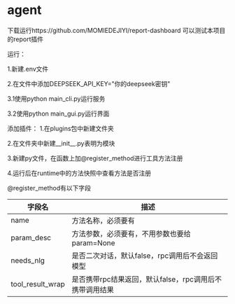 # agent

下载运行https://github.com/MOMIEDEJIYI/report-dashboard
可以测试本项目的report插件

运行：

1.新建.env文件

2.在文件中添加DEEPSEEK_API_KEY="你的deepseek密钥"

3.1使用python main_cli.py运行服务

3.2使用python main_gui.py运行界面



添加插件：
1.在plugins包中新建文件夹

2.在文件夹中新建__init__.py表明为模块

3.新建py文件，在函数上加@register_method进行工具方法注册

4.运行后在runtime中的方法快照中查看方法是否注册



@register_method有以下字段

| 字段名           | 描述                                                    |
| ---------------- | ------------------------------------------------------- |
| name             | 方法名称，必须要有                                      |
| param_desc       | 方法参数，必须要有，不用参数也要给param=None            |
| needs_nlg        | 是否二次对话，默认false，rpc调用后不会返回模型          |
| tool_result_wrap | 是否携带rpc结果返回，默认false，rpc调用后不携带调用结果 |

